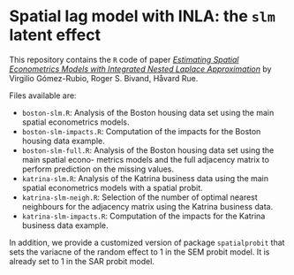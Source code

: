 # Spatial lag model with INLA: the `slm` latent effect

This repository contains the `R` code of paper [*Estimating Spatial Econometrics Models with Integrated Nested Laplace Approximation*](https://arxiv.org/abs/1703.01273) by Virgilio Gómez-Rubio, Roger S. Bivand, Håvard Rue.


Files available are:

* `boston-slm.R`: Analysis of the Boston housing data set using the main spatial econometrics models.
* `boston-slm-impacts.R`: Computation of the impacts for the Boston housing data example.
* `boston-slm-full.R`: Analysis of the Boston housing data set using the main spatial econo- metrics models and the full adjacency matrix to perform prediction on the missing values.
* `katrina-slm.R`: Analysis of the Katrina business data using the main spatial econometrics models with a spatial probit.
* `katrina-slm-neigh.R`: Selection of the number of optimal nearest neighbours for the adjacency matrix using the Katrina business data.
* `katrina-slm-impacts.R`: Computation of the impacts for the Katrina business data example.

In addition, we provide a customized version of package `spatialprobit` that sets the variacne of the random effect to 1 in the SEM probit model. It is already set to 1 in the SAR probit model.


